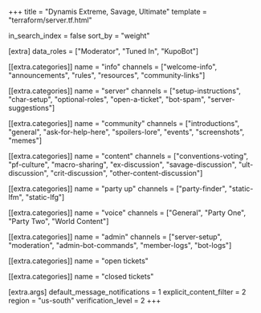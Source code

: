 +++
title = "Dynamis Extreme, Savage, Ultimate"
template = "terraform/server.tf.html"

in_search_index = false
sort_by = "weight"

[extra]
data_roles = ["Moderator", "Tuned In", "KupoBot"]

[[extra.categories]]
name = "info"
channels = ["welcome-info", "announcements", "rules", "resources", "community-links"]

[[extra.categories]]
name = "server"
channels = ["setup-instructions", "char-setup", "optional-roles", "open-a-ticket", "bot-spam", "server-suggestions"]

[[extra.categories]]
name = "community"
channels = ["introductions", "general", "ask-for-help-here", "spoilers-lore", "events", "screenshots", "memes"]

[[extra.categories]]
name = "content"
channels = ["conventions-voting", "pf-culture", "macro-sharing", "ex-discussion", "savage-discussion", "ult-discussion", "crit-discussion", "other-content-discussion"]

[[extra.categories]]
name = "party up"
channels = ["party-finder", "static-lfm", "static-lfg"]

[[extra.categories]]
name = "voice"
channels = ["General", "Party One", "Party Two", "World Content"]

[[extra.categories]]
name = "admin"
channels = ["server-setup", "moderation", "admin-bot-commands", "member-logs", "bot-logs"]

[[extra.categories]]
name = "open tickets"

[[extra.categories]]
name = "closed tickets"

[extra.args]
default_message_notifications = 1
explicit_content_filter = 2
region = "us-south"
verification_level = 2
+++
